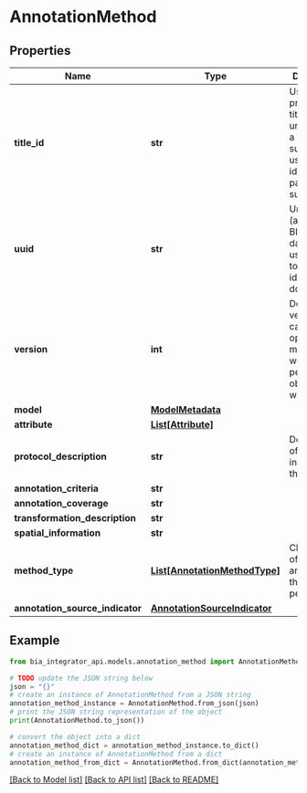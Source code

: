 # AnnotationMethod


## Properties

Name | Type | Description | Notes
------------ | ------------- | ------------- | -------------
**title_id** | **str** | User provided title, which is unqiue within a submission, used to identify a part of a submission. | 
**uuid** | **str** | Unique ID (across the BIA database) used to refer to and identify a document. | 
**version** | **int** | Document version. This can&#39;t be optional to make sure we never persist objects without it | 
**model** | [**ModelMetadata**](ModelMetadata.md) |  | [optional] 
**attribute** | [**List[Attribute]**](Attribute.md) |  | [optional] 
**protocol_description** | **str** | Description of actions involved in the process. | 
**annotation_criteria** | **str** |  | [optional] 
**annotation_coverage** | **str** |  | [optional] 
**transformation_description** | **str** |  | [optional] 
**spatial_information** | **str** |  | [optional] 
**method_type** | [**List[AnnotationMethodType]**](AnnotationMethodType.md) | Classification of the kind of annotation that was performed. | 
**annotation_source_indicator** | [**AnnotationSourceIndicator**](AnnotationSourceIndicator.md) |  | [optional] 

## Example

```python
from bia_integrator_api.models.annotation_method import AnnotationMethod

# TODO update the JSON string below
json = "{}"
# create an instance of AnnotationMethod from a JSON string
annotation_method_instance = AnnotationMethod.from_json(json)
# print the JSON string representation of the object
print(AnnotationMethod.to_json())

# convert the object into a dict
annotation_method_dict = annotation_method_instance.to_dict()
# create an instance of AnnotationMethod from a dict
annotation_method_from_dict = AnnotationMethod.from_dict(annotation_method_dict)
```
[[Back to Model list]](../README.md#documentation-for-models) [[Back to API list]](../README.md#documentation-for-api-endpoints) [[Back to README]](../README.md)


